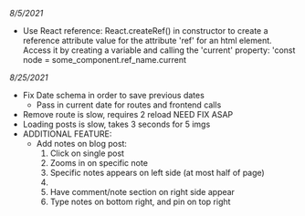 *8/5/2021*
- Use React reference: React.createRef() in constructor to create a reference attribute value for the attribute 'ref' for an html element. Access it by creating a variable and calling the 'current' property: 'const node = some_component.ref_name.current

*8/25/2021*
- Fix Date schema in order to save previous dates 
  - Pass in current date for routes and frontend calls
- Remove route is slow, requires 2 reload NEED FIX ASAP
- Loading posts is slow, takes 3 seconds for 5 imgs 
- ADDITIONAL FEATURE: 
  - Add notes on blog post:
    1. Click on single post 
    2. Zooms in on specific note
    3. Specific notes appears on left side (at most half of page)
    4. 
    5. Have comment/note section on right side appear
    6. Type notes on bottom right, and pin on top right
